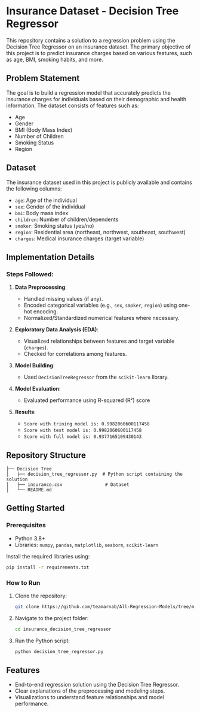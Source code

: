 # Insurance Dataset - Decision Tree Regressor

This repository contains a solution to a regression problem using the Decision Tree Regressor on an insurance dataset. The primary objective of this project is to predict insurance charges based on various features, such as age, BMI, smoking habits, and more.

## Problem Statement

The goal is to build a regression model that accurately predicts the insurance charges for individuals based on their demographic and health information. The dataset consists of features such as:

- Age
- Gender
- BMI (Body Mass Index)
- Number of Children
- Smoking Status
- Region

## Dataset

The insurance dataset used in this project is publicly available and contains the following columns:

- `age`: Age of the individual
- `sex`: Gender of the individual
- `bmi`: Body mass index
- `children`: Number of children/dependents
- `smoker`: Smoking status (yes/no)
- `region`: Residential area (northeast, northwest, southeast, southwest)
- `charges`: Medical insurance charges (target variable)

## Implementation Details

### Steps Followed:
1. **Data Preprocessing**:
   - Handled missing values (if any).
   - Encoded categorical variables (e.g., `sex`, `smoker`, `region`) using one-hot encoding.
   - Normalized/Standardized numerical features where necessary.

2. **Exploratory Data Analysis (EDA)**:
   - Visualized relationships between features and target variable (`charges`).
   - Checked for correlations among features.

3. **Model Building**:
   - Used `DecisionTreeRegressor` from the `scikit-learn` library.

4. **Model Evaluation**:
   - Evaluated performance using R-squared (R²) score

5. **Results**:
    - `Score with trining model is: 0.9982060600117458`
    - `Score with test model is: 0.9982060600117458`
    - `Score with full model is: 0.9377165109430143`

## Repository Structure

```
├── Decision Tree
│   ├── decision_tree_regressor.py  # Python script containing the solution
│   ├── insurance.csv                # Dataset
│   └── README.md
```

## Getting Started

### Prerequisites

- Python 3.8+
- Libraries: `numpy`, `pandas`, `matplotlib`, `seaborn`, `scikit-learn`

Install the required libraries using:

```bash
pip install -r requirements.txt
```

### How to Run

1. Clone the repository:
   ```bash
   git clone https://github.com/teamarnab/All-Regression-Models/tree/main/Decision%20Tree
   ```

2. Navigate to the project folder:
   ```bash
   cd insurance_decision_tree_regressor
   ```

3. Run the Python script:
   ```bash
   python decision_tree_regressor.py
   ```


## Features

- End-to-end regression solution using the Decision Tree Regressor.
- Clear explanations of the preprocessing and modeling steps.
- Visualizations to understand feature relationships and model performance.


